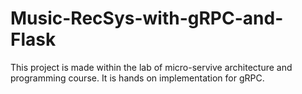 # Music-RecSys-with-gRPC-and-Flask
This project is made within the lab of micro-servive architecture and programming course. It is hands on implementation for gRPC.
